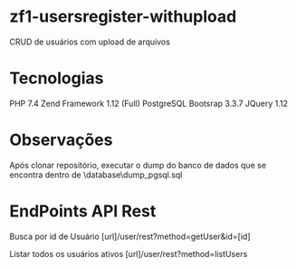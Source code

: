 # zf1-usersregister-withupload
CRUD de usuários com upload de arquivos

# Tecnologias
PHP 7.4
Zend Framework 1.12 (Full)
PostgreSQL
Bootsrap 3.3.7
JQuery 1.12

# Observações
Após clonar repositório, executar o
dump do banco de dados que se encontra 
dentro de \database\dump_pgsql.sql

# EndPoints API Rest
Busca por id de Usuário
[url]/user/rest?method=getUser&id=[id]

Listar todos os usuários ativos
[url]/user/rest?method=listUsers
